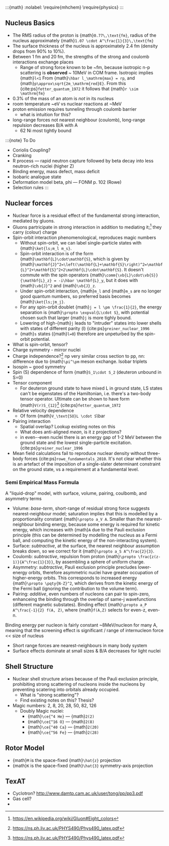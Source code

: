 :::{math}
:nolabel:
\require{mhchem}
\require{physics}
:::

## Nucleus Basics
- The RMS radius of the proton is {math}`0.77\,\text{fm}`, radius of the nucleus approximately {math}`1.07 \cdot A^\frac{1}{3}\,\text{fm}`
- The surface thickness of the nucleus is approximately 2.4 fm (density drops from 90% to 10%).
- Between 1 fm and 20 fm, the strengths of the strong and coulomb interactions exchange places
   - Range of strong force known to be ~fm, because isotropic n-p scattering is **observed** ~ 10MeV in COM frame. Isotropic implies {math}`l<1` From {math}`\hbar l_\mathrm{max} = rp`, and {math}`p\approx\sqrt{2m_\mathrm{red}E}`. From this {cite:ps}`fetter_quantum_1972` it follows that {math}`r \sim \mathrm{fm}`
- 0.3% of the mass of an atom is _not_ in its nucleus
- room temperature ~eV vs nuclear reactions at ~MeV
- proton emission requires tunneling through coulomb barrier
  - what is intuition for this? 
- long-range forces not nearest neighbour (coulomb), long-range repulsion decreases B/A with A
  - 62 Ni most tightly bound

:::{note} To Do
- Coriolis Coupling?
- Cranking
- R process — rapid neutron capture followed by beta decay into less neutron-rich nuclei (higher Z)
- Binding energy, mass defect, mass deficit
- Isobaric analogue state
- Deformation model beta, phi — FONM p. 102 (Rowe)
- Selection rules
:::

## Nuclear forces
- Nuclear force is a residual effect of the fundamental strong interaction, mediated by gluons.
- Gluons partricipate in strong interaction in addition to mediating it;[^gluons] they carry (colour) charge
- Spin-orbit interaction phenomenological, reproduces magic numbers
  - Without spin-orbit, we can label single-particle states with {math}`\ket{ls;m_l m_s}`.
  - Spin-orbit interaction is of the form {math}`\mathbf{L}\cdot\mathbf{S}`, which is given by {math}`\mathbf{J}^2=\left(\mathbf{L}+\mathbf{S}\right)^2=\mathbf{L}^2+\mathbf{S}^2+2\mathbf{L}\cdot\mathbf{S}`. It doesn't commute with the spin operators {math}`\comm{\vb{L}\cdot\vb{S}}{\mathbf{L}_z} = -i\hbar \mathbf{L}_y`, but it does with {math}`\vb{J}^2` and {math}`\vb{J}_z`.
  - Under spin-orbit interaction, {math}`m_l` and {math}`m_s` are no longer good quantum numbers, so preferred basis becomes {math}`\ket{ls;jm_j}`.
  - For any spin-orbit doublet {math}`j = l \pm \frac{1}{2}`, the energy separation is {math}`\propto \expval{L\cdot S}`, with potential chosen such that larger {math}`j` is more tighly bound.
  - Lowering of high-{math}`j` leads to "intruder" states into lower shells with states of different parity (l) {cite:ps}`greiner_nuclear_1996`
  - {math}`s` states ({math}`l=0`) therefore are unpeturbed by the spin-orbit potential.
- What is spin-orbit, tensor?
- Charge symmetry - mirror nuclei
- Charge independence?[^np-scatter] np very similar cross section to pp, nn: difference due to {math}`\pi^\pm` meson exchange. Isobar triplets
- Isospin ~ good symmetry
- Spin (S) dependence of form {math}`S_1\cdot S_2` (deuteron unbound in S=0)
- Tensor component
  - For deuteron ground state to have mixed L in ground state, LS states can't be eigenstates of the Hamiltonian, i.e. there's a two-body tensor operator. Ultimate can be shown to have form {math}`V(r)S_{12}`[^np-scatter] {cite:ps}`fetter_quantum_1972`
- Relative velocity dependence
  <!-- S = S1 + S2, what is L -->
  - Of form {math}`V_\text{SO}L \cdot S`\bar
- Pairing interaction
  - Spatial overlap? Lookup existing notes on this
  - What does anti-aligned *mean*, is it z projections?
  - in even--even nuclei there is an energy gap of 1-2 MeV between the ground state and the lowest single-particle excitation. {cite:ps}`greiner_nuclear_1996`
- Mean field calculations fail to reproduce nuclear density without three-body forces {cite:ps}`rowe_fundamentals_2010`. It's not clear whether this is an artefact of the imposition of a single-slater determinant constraint on the ground state, vs a requirement at a fundamental level.
### Semi Empirical Mass Formula
A "liquid-drop" model, with surface, volume, pairing, coulbomb, and asymmetry terms
- Volume: _base-term_, short-range of residual strong force suggests nearest-neighbour model; saturation implies that this is modelled by a proportionality constant {math}`\propto a_V A`. Smaller than the nearest-neighbour binding energy, because some energy is required for kinetic energy, which increases with {math}`A` due to the Pauli exclusion principle (this can be determined by modelling the nucleus as a Fermi ball, and computing the kinetic energy of the non-interacting system).
- Surface: _subtractive_, at the surface, the nearest neighbour assumption breaks down, so we correct for it {math}`\propto a_S A^\frac{2}{3}`.
- Coulomb: _subtractive_, repulsion from proton {math}`\propto \frac{z(z-1)}{A^\frac{1}{3}}`, by assembling a sphere of uniform charge.
- Asymmetry: _subtractive_, Pauli exclusion principle precludes lower-energy orbits, therefore asymmetric nuclei have greater occupation of higher-energy orbits. This corresponds to increased energy {math}`\propto \pqty{N-Z}^2`, which derives from the kinetic energy of the Fermi ball (ignoring the contribution to the volume term).
- Pairing: _additive_, even numbers of nucleons can pair to spin-zero, enhanceing the binding through the overlap of same-j wavefunctions (different magnetic substates). Binding effect {math}`\propto a_P A^\frac{-1}{2} f(A, Z)`, where {math}`f(A,Z)` selects for even-z, even-n.

Binding energy per nucleon is fairly constant ~8MeV/nucleon for many A, meaning that the screening effect is significant / range of internucleon force << size of nucleus
  - Short range forces are nearest-neighbours in many body system
  - Surface effects dominate at small sizes & B/A decreases for light nuclei

## Shell Structure

- Nuclear shell structure arises because of the Pauli exclusion principle, prohibiting strong scattering of nucleons inside the nucleons by preventing scatering into orbitals already occupied.
  - What is "strong scattering"?
  - Find existing notes on this? Thesis?
- Magic numbers: 2, 8, 20, 28, 50, 82, 126
    - Doubly Magic nuclei:
      - {math}`\ce{^4 He}` — {math}`2(2)`
      - {math}`\ce{^16 O}` — {math}`2(8)`
      - {math}`\ce{^40 Ca}` — {math}`2(20)`
      - {math}`\ce{^56 Fe}` — {math}`2(28)`

## Rotor Model
- {math}`M` is the space-fixed {math}`\hat{z}` projection
- {math}`K` is the space-fixed {math}`\hat{3}` symmetry-axis projection

## TexAT
- Cyclotron? http://www.damtp.cam.ac.uk/user/tong/pp/pp3.pdf
- Gas cell?
- 

[^np-scatter]: https://ns.ph.liv.ac.uk/PHYS490/Phys490_latex.pdf
[^gluons]: https://en.wikipedia.org/wiki/Gluon#Eight_colors
